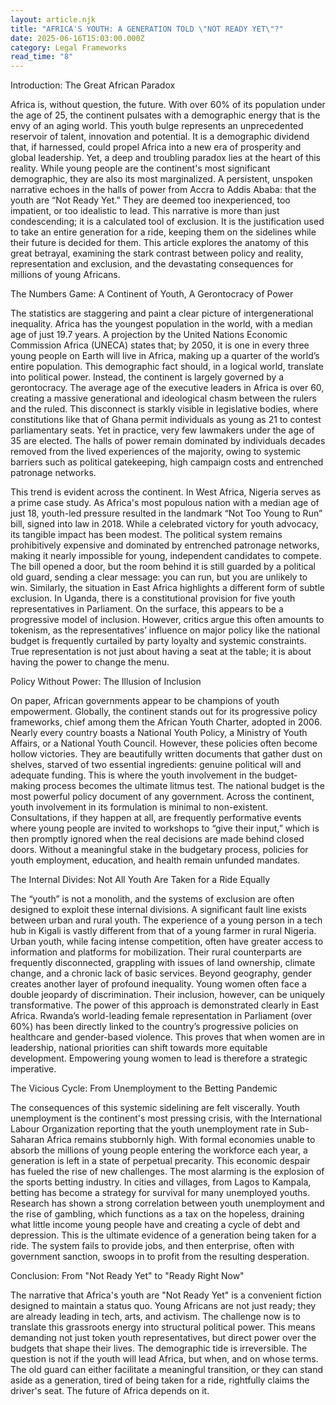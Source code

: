 ```yaml
---
layout: article.njk
title: "AFRICA'S YOUTH: A GENERATION TOLD \"NOT READY YET\"?"
date: 2025-06-16T15:03:00.000Z
category: Legal Frameworks
read_time: "8"
---
```

Introduction: The Great African Paradox

Africa is, without question, the future. With over 60% of its population under the age of 25, the continent pulsates with a demographic energy that is the envy of an aging world.  This youth bulge represents an unprecedented reservoir of talent, innovation and potential. It is a demographic dividend that, if harnessed, could propel Africa into a new era of prosperity and global leadership. Yet, a deep and troubling paradox lies at the heart of this reality. While young people are the continent's most significant demographic, they are also its most marginalized. A persistent, unspoken narrative echoes in the halls of power from Accra to Addis Ababa: that the youth are “Not Ready Yet.” They are deemed too inexperienced, too impatient, or too idealistic to lead. This narrative is more than just condescending; it is a calculated tool of exclusion. It is the justification used to take an entire generation for a ride, keeping them on the sidelines while their future is decided for them. This article explores the anatomy of this great betrayal, examining the stark contrast between policy and reality, representation and exclusion, and the devastating consequences for millions of young Africans.

The Numbers Game: A Continent of Youth, A Gerontocracy of Power

The statistics are staggering and paint a clear picture of intergenerational inequality. Africa has the youngest population in the world, with a median age of just 19.7 years.  A projection by the United Nations Economic Commission Africa (UNECA) states that; by 2050, it is one in every three young people on Earth will live in Africa, making up a quarter of the world’s entire population.  This demographic fact should, in a logical world, translate into political power. Instead, the continent is largely governed by a gerontocracy. The average age of the executive leaders in Africa is over 60, creating a massive generational and ideological chasm between the rulers and the ruled.  This disconnect is starkly visible in legislative bodies, where constitutions like that of Ghana permit individuals as young as 21 to contest parliamentary seats.  Yet in practice, very few lawmakers under the age of 35 are elected.  The halls of power remain dominated by individuals decades removed from the lived experiences of the majority, owing to systemic barriers such as political gatekeeping, high campaign costs and entrenched patronage networks. 

This trend is evident across the continent. In West Africa, Nigeria serves as a prime case study. As Africa's most populous nation with a median age of just 18, youth-led pressure resulted in the landmark “Not Too Young to Run” bill, signed into law in 2018.  While a celebrated victory for youth advocacy, its tangible impact has been modest. The political system remains prohibitively expensive and dominated by entrenched patronage networks, making it nearly impossible for young, independent candidates to compete.  The bill opened a door, but the room behind it is still guarded by a political old guard, sending a clear message: you can run, but you are unlikely to win. Similarly, the situation in East Africa highlights a different form of subtle exclusion. In Uganda, there is a constitutional provision for five youth representatives in Parliament.  On the surface, this appears to be a progressive model of inclusion. However, critics argue this often amounts to tokenism, as the representatives’ influence on major policy like the national budget is frequently curtailed by party loyalty and systemic constraints.  True representation is not just about having a seat at the table; it is about having the power to change the menu.

Policy Without Power: The Illusion of Inclusion

On paper, African governments appear to be champions of youth empowerment. Globally, the continent stands out for its progressive policy frameworks, chief among them the African Youth Charter, adopted in 2006.  Nearly every country boasts a National Youth Policy, a Ministry of Youth Affairs, or a National Youth Council.  However, these policies often become hollow victories. They are beautifully written documents that gather dust on shelves, starved of two essential ingredients: genuine political will and adequate funding. This is where the youth involvement in the budget-making process becomes the ultimate litmus test. The national budget is the most powerful policy document of any government. Across the continent, youth involvement in its formulation is minimal to non-existent.  Consultations, if they happen at all, are frequently performative events where young people are invited to workshops to “give their input,” which is then promptly ignored when the real decisions are made behind closed doors. Without a meaningful stake in the budgetary process, policies for youth employment, education, and health remain unfunded mandates.

The Internal Divides: Not All Youth Are Taken for a Ride Equally

The “youth” is not a monolith, and the systems of exclusion are often designed to exploit these internal divisions. A significant fault line exists between urban and rural youth. The experience of a young person in a tech hub in Kigali is vastly different from that of a young farmer in rural Nigeria. Urban youth, while facing intense competition, often have greater access to information and platforms for mobilization.  Their rural counterparts are frequently disconnected, grappling with issues of land ownership, climate change, and a chronic lack of basic services. Beyond geography, gender creates another layer of profound inequality. Young women often face a double jeopardy of discrimination. Their inclusion, however, can be uniquely transformative. The power of this approach is demonstrated clearly in East Africa. Rwanda’s world-leading female representation in Parliament (over 60%) has been directly linked to the country’s progressive policies on healthcare and gender-based violence.  This proves that when women are in leadership, national priorities can shift towards more equitable development. Empowering young women to lead is therefore a strategic imperative.

The Vicious Cycle: From Unemployment to the Betting Pandemic

The consequences of this systemic sidelining are felt viscerally. Youth unemployment is the continent's most pressing crisis, with the International Labour Organization reporting that the youth unemployment rate in Sub-Saharan Africa remains stubbornly high.  With formal economies unable to absorb the millions of young people entering the workforce each year, a generation is left in a state of perpetual precarity. This economic despair has fueled the rise of new challenges. The most alarming is the explosion of the sports betting industry. In cities and villages, from Lagos to Kampala, betting has become a strategy for survival for many unemployed youths.  Research has shown a strong correlation between youth unemployment and the rise of gambling, which functions as a tax on the hopeless, draining what little income young people have and creating a cycle of debt and depression.  This is the ultimate evidence of a generation being taken for a ride. The system fails to provide jobs, and then enterprise, often with government sanction, swoops in to profit from the resulting desperation.

Conclusion: From "Not Ready Yet" to "Ready Right Now"

The narrative that Africa's youth are "Not Ready Yet" is a convenient fiction designed to maintain a status quo. Young Africans are not just ready; they are already leading in tech, arts, and activism. The challenge now is to translate this grassroots energy into structural political power. This means demanding not just token youth representatives, but direct power over the budgets that shape their lives. The demographic tide is irreversible. The question is not if the youth will lead Africa, but when, and on whose terms. The old guard can either facilitate a meaningful transition, or they can stand aside as a generation, tired of being taken for a ride, rightfully claims the driver's seat. The future of Africa depends on it.
